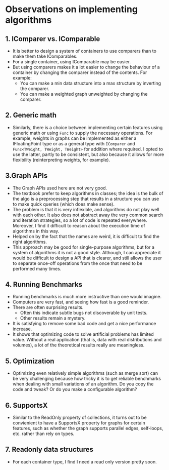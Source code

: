 ﻿# Observations on implementing algorithms

## 1. IComparer vs. IComparable
- It is better  to design a system of containers to use comparers than to make them take IComparables.
- For a single container, using IComparable may be easier.
- But using comparers makes it a lot easier to change the behaviour of a container by changing the comparer instead of 
the contents. For example:
    - You can make a min data structure into a max structure by inverting the comparer.
    - You can make a weighted graph unweighted by changing the comparer.

## 2. Generic math
- Similarly, there is a choice between implementing certain features using generic math or using `Func` to supply the 
necessary operations. For example, weights in graphs can be implemented as either a IFloatingPoint type or as a general 
type with `IComparer` and `Func<TWeight, TWeight, TWeight>` for addition where required. I opted to use the latter, partly
to be consistent, but also because it allows for more flexibility (reinterpreting weights, for example).

## 3.Graph APIs
- The Graph APIs used here are not very good.
- The textbook prefer to keep algorithms in classes; the idea is the bulk of the algo is a preprocessing step that 
  results in a structure you can use to make quick queries (which does make sense).
- The problem is that it is very inflexible, and algorithms do not play well with each other. It also does not abstract
away the very common search and iteration strategies, so a lot of code is repeated everywhere. Moreover, I find it 
difficult to reason about the execution time of algorithms in this way.
- Helped on by the fact that the names are weird, it is difficult to find the right algorithms.
- This approach may be good for single-purpose algorithms, but for a system of algorithms it is not a good style.
Although, I can appreciate it would be difficult to design a API that is clearer, and still allows the user to separate
once-off operations from the once that need to be performed many times.

## 4. Running Benchmarks
- Running benchmarks is much more instructive than one would imagine.
- Computers are very fast, and seeing how fast is a good reminder.
- There are often surprising results.
    - Often this indicate subtle bugs not discoverable by unit tests.
    - Other results remain a mystery.
- It is satisfying to remove some bad code and get a nice performance increase.
- It shows that optimizing code to solve artificial problems has limited value. Without a real application (that is, 
data with real distributions and volumes), a lot of the theoretical results really are meaningless.

## 5. Optimization
- Optimizing even relatively simple algorithms (such as merge sort) can be very challenging because how tricky it is to
get reliable benchmarks when dealing with small variations of an algorithm. Do you copy the code and tweak? Or do you 
make a configurable algorithm?

## 6. SupportsX
- Similar to the ReadOnly property of collections, it turns out to be convienient to have a SupportsX property for 
graphs for certain features, such as whether the graph supports parallel edges, self-loops, etc. rather than rely 
on types.

## 7. Readonly data structures
- For each container type, I find I need a read only version pretty soon. 
